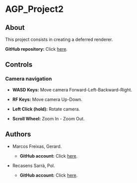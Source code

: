 # AGP_Project2

## About

This project consists in creating a deferred renderer.

**GitHub repository:** Click [here](https://github.com/vsRushy/AGP_Project2).

## Controls

### Camera navigation

- **WASD Keys:** Move camera Forward-Left-Backward-Right.

- **RF Keys:** Move camera Up-Down.

- **Left Click (hold):** Rotate camera.

- **Scroll Wheel:** Zoom In - Zoom Out.

## Authors

- Marcos Freixas, Gerard.
  - **GitHub account:** Click [here](https://github.com/vsRushy).

- Recasens Sarrà, Pol.
  - **GitHub account:** Click [here](https://github.com/PolRecasensSarra).
